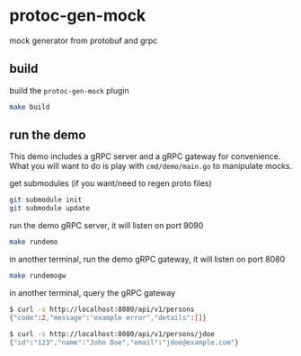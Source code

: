 # protoc-gen-mock

mock generator from protobuf and grpc

## build

build the `protoc-gen-mock` plugin

```sh
make build
```

## run the demo

This demo includes a gRPC server and a gRPC gateway for convenience.
What you will want to do is play with `cmd/demo/main.go` to manipulate mocks.

get submodules (if you want/need to regen proto files)

```sh
git submodule init
git submodule update
```

run the demo gRPC server, it will listen on port 9090

```bash
make rundemo
```

in another terminal, run the demo gRPC gateway, it will listen on port 8080

```sh
make rundemogw
```

in another terminal, query the gRPC gateway

```sh
$ curl -s http://localhost:8080/api/v1/persons
{"code":2,"message":"example error","details":[]}

$ curl -s http://localhost:8080/api/v1/persons/jdoe
{"id":"123","name":"John Doe","email":"jdoe@example.com"}
```